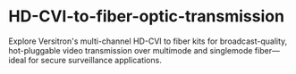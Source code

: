 # HD-CVI-to-fiber-optic-transmission
Explore Versitron's multi-channel HD-CVI to fiber kits for broadcast-quality, hot-pluggable video transmission over multimode and singlemode fiber—ideal for secure surveillance applications.

